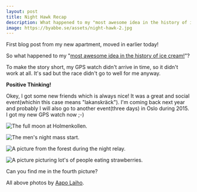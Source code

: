```yaml
---
layout: post
title: Night Hawk Recap
description: What happened to my "most awesome idea in the history of ice cream"?
image: https://byabbe.se/assets/night-hawk-2.jpg
---
```


First blog post from my new apartment, moved in earlier today!

So what happened to my "[most awesome idea in the history of ice cream!][1]"?

To make the story short, my GPS watch didn't arrive in time, so it didn't work at all. It's sad but the race didn't go to well for me anyway. 

**Positive Thinking!**

Okey, I got some new friends which is always nice! It was a great and social event(whichin this case means "lakanskräck"). I'm coming back next year and probably I will also go to another event(three days) in Oslo during 2015. I got my new GPS watch now ;-)

![The full moon at Holmenkollen.](https://byabbe.se/assets/night-hawk-1.jpg)

![The men's night mass start.](https://byabbe.se/assets/night-hawk-2.jpg)

![A picture from the forest during the night relay.](https://byabbe.se/assets/night-hawk-3.jpg)

![A picture picturing lot's of people eating strawberries.](https://byabbe.se/assets/night-hawk-4.jpg)

Can you find me in the fourth picture?

All above photos by [Aapo Laiho][2].

[1]: https://byabbe.se/blog/2014/06/23/norway-open-data-and-night-hawk
[2]: https://www.facebook.com/aapo.laiho